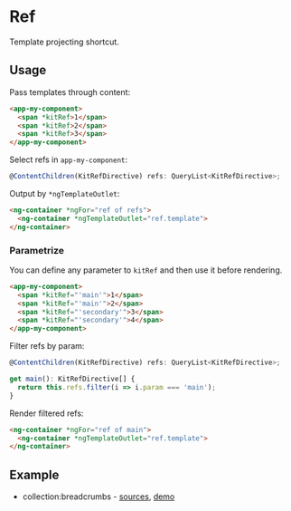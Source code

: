 # Ref

Template projecting shortcut.


## Usage

Pass templates through content:

```html
<app-my-component>
  <span *kitRef>1</span>
  <span *kitRef>2</span>
  <span *kitRef>3</span>
</app-my-component>
```

Select refs in `app-my-component`:

```typescript
@ContentChildren(KitRefDirective) refs: QueryList<KitRefDirective>;
```

Output by `*ngTemplateOutlet`:

```html
<ng-container *ngFor="ref of refs">
  <ng-container *ngTemplateOutlet="ref.template">
</ng-container>
```

### Parametrize

You can define any parameter to `kitRef` and then use it before rendering.

```html
<app-my-component>
  <span *kitRef="'main'">1</span>
  <span *kitRef="'main'">2</span>
  <span *kitRef="'secondary'">3</span>
  <span *kitRef="'secondary'">4</span>
</app-my-component>
```

Filter refs by param: 

```typescript
@ContentChildren(KitRefDirective) refs: QueryList<KitRefDirective>;

get main(): KitRefDirective[] {
  return this.refs.filter(i => i.param === 'main');
}
```

Render filtered refs:

```html
<ng-container *ngFor="ref of main">
  <ng-container *ngTemplateOutlet="ref.template">
</ng-container>
```


## Example

* collection:breadcrumbs - [sources](https://github.com/ngx-kit/ngx-kit/tree/master/packages/collection/lib/ui-breadcrumbs), [demo](http://ngx-kit.com/collection/module/ui-breadcrumbs)
